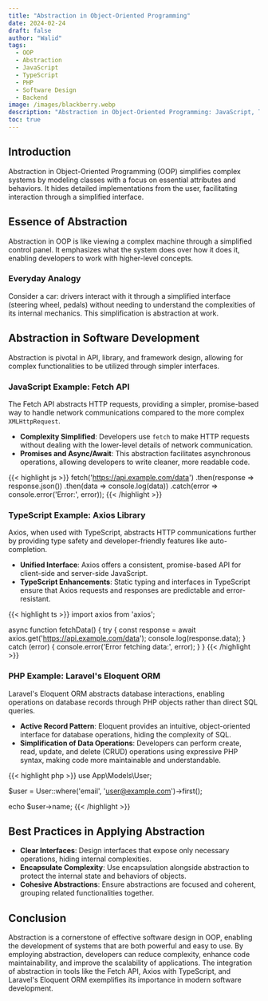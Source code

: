 ```yaml
---
title: "Abstraction in Object-Oriented Programming"
date: 2024-02-24
draft: false
author: "Walid"
tags:
  - OOP
  - Abstraction
  - JavaScript
  - TypeScript
  - PHP
  - Software Design
  - Backend
image: /images/blackberry.webp
description: "Abstraction in Object-Oriented Programming: JavaScript, TypeScript, and PHP."
toc: true
---
```


## Introduction

Abstraction in Object-Oriented Programming (OOP) simplifies complex systems by modeling classes with a focus on essential attributes and behaviors. It hides detailed implementations from the user, facilitating interaction through a simplified interface.

## Essence of Abstraction

Abstraction in OOP is like viewing a complex machine through a simplified control panel. It emphasizes what the system does over how it does it, enabling developers to work with higher-level concepts.

### Everyday Analogy

Consider a car: drivers interact with it through a simplified interface (steering wheel, pedals) without needing to understand the complexities of its internal mechanics. This simplification is abstraction at work.

## Abstraction in Software Development

Abstraction is pivotal in API, library, and framework design, allowing for complex functionalities to be utilized through simpler interfaces.

### JavaScript Example: Fetch API

The Fetch API abstracts HTTP requests, providing a simpler, promise-based way to handle network communications compared to the more complex `XMLHttpRequest`.

- **Complexity Simplified**: Developers use `fetch` to make HTTP requests without dealing with the lower-level details of network communication.
- **Promises and Async/Await**: This abstraction facilitates asynchronous operations, allowing developers to write cleaner, more readable code.

{{< highlight js >}}
fetch('https://api.example.com/data')
  .then(response => response.json())
  .then(data => console.log(data))
  .catch(error => console.error('Error:', error));
{{< /highlight >}}

### TypeScript Example: Axios Library

Axios, when used with TypeScript, abstracts HTTP communications further by providing type safety and developer-friendly features like auto-completion.

- **Unified Interface**: Axios offers a consistent, promise-based API for client-side and server-side JavaScript.
- **TypeScript Enhancements**: Static typing and interfaces in TypeScript ensure that Axios requests and responses are predictable and error-resistant.

{{< highlight ts >}}
import axios from 'axios';

async function fetchData() {
  try {
    const response = await axios.get('https://api.example.com/data');
    console.log(response.data);
  } catch (error) {
    console.error('Error fetching data:', error);
  }
}
{{< /highlight >}}

### PHP Example: Laravel's Eloquent ORM

Laravel's Eloquent ORM abstracts database interactions, enabling operations on database records through PHP objects rather than direct SQL queries.

- **Active Record Pattern**: Eloquent provides an intuitive, object-oriented interface for database operations, hiding the complexity of SQL.
- **Simplification of Data Operations**: Developers can perform create, read, update, and delete (CRUD) operations using expressive PHP syntax, making code more maintainable and understandable.

{{< highlight php >}}
use App\Models\User;

$user = User::where('email', 'user@example.com')->first();

echo $user->name;
{{< /highlight >}}

## Best Practices in Applying Abstraction

- **Clear Interfaces**: Design interfaces that expose only necessary operations, hiding internal complexities.
- **Encapsulate Complexity**: Use encapsulation alongside abstraction to protect the internal state and behaviors of objects.
- **Cohesive Abstractions**: Ensure abstractions are focused and coherent, grouping related functionalities together.

## Conclusion

Abstraction is a cornerstone of effective software design in OOP, enabling the development of systems that are both powerful and easy to use. By employing abstraction, developers can reduce complexity, enhance code maintainability, and improve the scalability of applications. The integration of abstraction in tools like the Fetch API, Axios with TypeScript, and Laravel's Eloquent ORM exemplifies its importance in modern software development.


